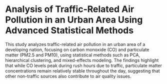 # Analysis of Traffic-Related Air Pollution in an Urban Area Using Advanced Statistical Methods

This study analyzes traffic-related air pollution in an urban area of a developing nation, focusing on carbon monoxide (CO) and particulate matter (PM2.5 and PM10), using statistical methods such as PCA, hierarchical clustering, and mixed-effects modeling. The findings highlight that while CO levels peak during rush hours due to traffic, particulate matter concentrations remain relatively stable throughout the day, suggesting that other non-traffic sources also contribute to air quality issues.
